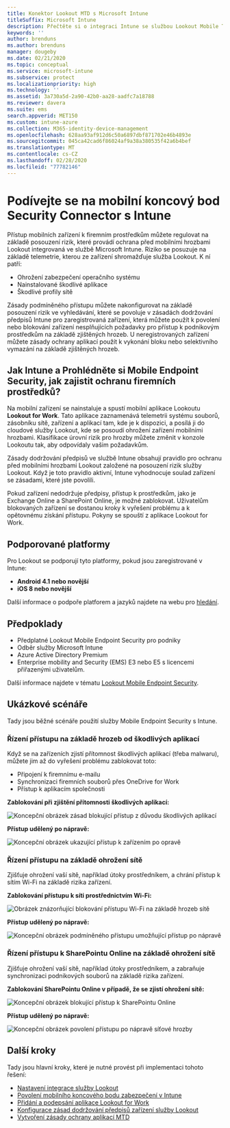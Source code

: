 ```yaml
---
title: Konektor Lookout MTD s Microsoft Intune
titleSuffix: Microsoft Intune
description: Přečtěte si o integraci Intune se službou Lookout Mobile Threat Defense (MTD) za účelem regulace přístupu mobilních zařízení k firemním prostředkům.
keywords: ''
author: brenduns
ms.author: brenduns
manager: dougeby
ms.date: 02/21/2020
ms.topic: conceptual
ms.service: microsoft-intune
ms.subservice: protect
ms.localizationpriority: high
ms.technology: ''
ms.assetid: 3a730a5d-2a90-42b0-aa28-aadfc7a18788
ms.reviewer: davera
ms.suite: ems
search.appverid: MET150
ms.custom: intune-azure
ms.collection: M365-identity-device-management
ms.openlocfilehash: 628aa93af912d6c50a6897dbf871702e46b4893e
ms.sourcegitcommit: 045ca42cad6f86024af9a38a380535f42a6b4bef
ms.translationtype: MT
ms.contentlocale: cs-CZ
ms.lasthandoff: 02/28/2020
ms.locfileid: "77782146"
---
```

# <a name="lookout-mobile-endpoint-security-connector-with-intune"></a>Podívejte se na mobilní koncový bod Security Connector s Intune

Přístup mobilních zařízení k firemním prostředkům můžete regulovat na základě posouzení rizik, které provádí ochrana před mobilními hrozbami Lookout integrovaná ve službě Microsoft Intune. Riziko se posuzuje na základě telemetrie, kterou ze zařízení shromažďuje služba Lookout. K ní patří:
- Ohrožení zabezpečení operačního systému
- Nainstalované škodlivé aplikace
- Škodlivé profily sítě

Zásady podmíněného přístupu můžete nakonfigurovat na základě posouzení rizik ve vyhledávání, které se povoluje v zásadách dodržování předpisů Intune pro zaregistrovaná zařízení, která můžete použít k povolení nebo blokování zařízení nesplňujících požadavky pro přístup k podnikovým prostředkům na základě zjištěných hrozeb. U neregistrovaných zařízení můžete zásady ochrany aplikací použít k vykonání bloku nebo selektivního vymazání na základě zjištěných hrozeb.

## <a name="how-do-intune-and-lookout-mobile-endpoint-security-help-protect-company-resources"></a>Jak Intune a Prohlédněte si Mobile Endpoint Security, jak zajistit ochranu firemních prostředků?
Na mobilní zařízení se nainstaluje a spustí mobilní aplikace Lookoutu **Lookout for Work**. Tato aplikace zaznamenává telemetrii systému souborů, zásobníku sítě, zařízení a aplikací tam, kde je k dispozici, a posílá ji do cloudové služby Lookout, kde se posoudí ohrožení zařízení mobilními hrozbami. Klasifikace úrovní rizik pro hrozby můžete změnit v konzole Lookoutu tak, aby odpovídaly vašim požadavkům.  

Zásady dodržování předpisů ve službě Intune obsahují pravidlo pro ochranu před mobilními hrozbami Lookout založené na posouzení rizik služby Lookout. Když je toto pravidlo aktivní, Intune vyhodnocuje soulad zařízení se zásadami, které jste povolili.

Pokud zařízení nedodržuje předpisy, přístup k prostředkům, jako je Exchange Online a SharePoint Online, je možné zablokovat. Uživatelům blokovaných zařízení se dostanou kroky k vyřešení problému a k opětovnému získání přístupu. Pokyny se spouští z aplikace Lookout for Work.

## <a name="supported-platforms"></a>Podporované platformy  
Pro Lookout se podporují tyto platformy, pokud jsou zaregistrované v Intune:
* **Android 4.1 nebo novější**  
* **iOS 8 nebo novější**  

Další informace o podpoře platforem a jazyků najdete na webu pro [hledání](https://personal.support.lookout.com/hc/articles/114094140253).  

## <a name="prerequisites"></a>Předpoklady
* Předplatné Lookout Mobile Endpoint Security pro podniky  
* Odběr služby Microsoft Intune
* Azure Active Directory Premium
* Enterprise mobility and Security (EMS) E3 nebo E5 s licencemi přiřazenými uživatelům.  

Další informace najdete v tématu [Lookout Mobile Endpoint Security](https://www.lookout.com/products/mobile-endpoint-security).

## <a name="sample-scenarios"></a>Ukázkové scénáře

Tady jsou běžné scénáře použití služby Mobile Endpoint Security s Intune.

### <a name="control-access-based-on-threats-from-malicious-apps"></a>Řízení přístupu na základě hrozeb od škodlivých aplikací
Když se na zařízeních zjistí přítomnost škodlivých aplikací (třeba malwaru), můžete jim až do vyřešení problému zablokovat toto:
* Připojení k firemnímu e-mailu
* Synchronizaci firemních souborů přes OneDrive for Work
* Přístup k aplikacím společnosti

**Zablokování při zjištění přítomnosti škodlivých aplikací:**

![Koncepční obrázek zásad blokující přístup z důvodu škodlivých aplikací](./media/lookout-mobile-threat-defense-connector/malicious-apps-blocked.png)

**Přístup udělený po nápravě:**

![Koncepční obrázek ukazující přístup k zařízením po opravě](./media/lookout-mobile-threat-defense-connector/malicious-apps-unblocked.png)

### <a name="control-access-based-on-threat-to-network"></a>Řízení přístupu na základě ohrožení sítě
Zjišťuje ohrožení vaší sítě, například útoky prostředníkem, a chrání přístup k sítím Wi-Fi na základě rizika zařízení.

**Zablokování přístupu k síti prostřednictvím Wi-Fi:**

![Obrázek znázorňující blokování přístupu Wi-Fi na základě hrozeb sítě](./media/lookout-mobile-threat-defense-connector/network-wifi-blocked.png)

**Přístup udělený po nápravě:**

![Koncepční obrázek podmíněného přístupu umožňující přístup po nápravě](./media/lookout-mobile-threat-defense-connector/network-wifi-unblocked.png)
### <a name="control-access-to-sharepoint-online-based-on-threat-to-network"></a>Řízení přístupu k SharePointu Online na základě ohrožení sítě

Zjišťuje ohrožení vaší sítě, například útoky prostředníkem, a zabraňuje synchronizaci podnikových souborů na základě rizika zařízení.

**Zablokování SharePointu Online v případě, že se zjistí ohrožení sítě:**

![Koncepční obrázek blokující přístup k SharePointu Online](./media/lookout-mobile-threat-defense-connector/network-spo-blocked.png)


**Přístup udělený po nápravě:**

![Koncepční obrázek povolení přístupu po nápravě síťové hrozby](./media/lookout-mobile-threat-defense-connector/network-spo-unblocked.png)

## <a name="next-steps"></a>Další kroky
Tady jsou hlavní kroky, které je nutné provést při implementaci tohoto řešení:
- [Nastavení integrace služby Lookout](lookout-mtd-connector-integration.md)
- [Povolení mobilního koncového bodu zabezpečení v Intune](mtd-connector-enable.md)
- [Přidání a podepsání aplikace Lookout for Work](mtd-apps-ios-app-configuration-policy-add-assign.md)
- [Konfigurace zásad dodržování předpisů zařízení služby Lookout](mtd-device-compliance-policy-create.md)
- [Vytvoření zásady ochrany aplikací MTD](mtd-app-protection-policy.md)

